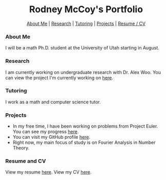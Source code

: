 

<h1 align="center">Rodney McCoy's Portfolio</h1>

<div align="center">
  <p align="center"> <a href="#about-me">About Me</a> | <a href="#research">Research</a> | <a href="#tutoring">Tutoring</a> | <a href="#projects">Projects</a> | <a href="#resume-and-cv">Resume / CV</a> </p>
</div>


<h3 align="left">About Me</h3>

<p> I will be a math Ph.D. student at the University of Utah starting in August. </p>


<h3 align="left">Research</h3>


<p>I am currently working on undergraduate research with Dr. Alex Woo. You can view the project I'm currently working on <a href="https://github.com/RodneyMcCoy/shallow-permutations">here</a>.</p>


<h3 align="left">Tutoring</h3>


<p>I work as a math and computer science tutor.</p>


<h3 align="left">Projects</h3>


<ul>
  <li>In my free time, I have been working on problems from Project Euler. You can see my progress <a href = "https://projecteuler.net/progress=RodneyMcCoy">here</a>.</li>
  <li>You can visit my GitHub profile <a href="https://github.com/RodneyMcCoy">here</a>.</li>
  <li>Right now, my main focus of study is on Fourier Analysis in Number Theory.</li>
</ul>


<h3 align="left">Resume and CV</h3>


<p>View my resume <a href="Resume.pdf">here</a>. 
  View my CV <a href="CV.pdf">here</a>.</p>
